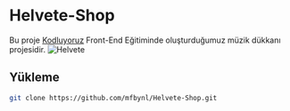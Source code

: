 # Helvete-Shop

Bu proje [Kodluyoruz](https://www.kodluyoruz.org) Front-End Eğitiminde oluşturduğumuz müzik dükkanı projesidir. 
![Helvete](https://i0.wp.com/metalperver.com/wp-content/uploads/2019/02/978x.jpg?resize=800%2C450)

## Yükleme

```bash
git clone https://github.com/mfbynl/Helvete-Shop.git
```
